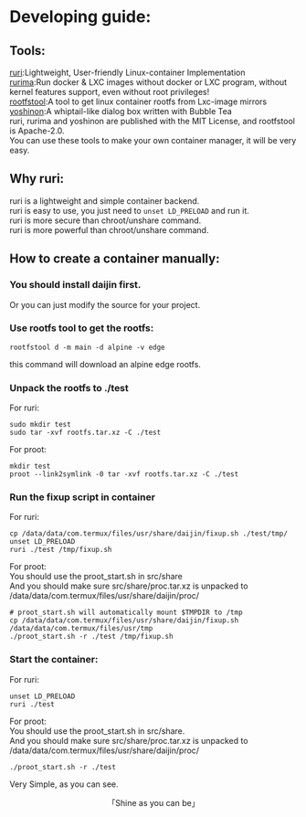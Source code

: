 # Developing guide:
## Tools:
[ruri](https://github.com/Moe-hacker/ruri):Lightweight, User-friendly Linux-container Implementation         
[rurima](https://github.com/Moe-hacker/rurima):Run docker & LXC images without docker or LXC program, without kernel features support, even without root privileges!      
[rootfstool](https://github.com/Moe-hacker/rootfstool):A tool to get linux container rootfs from Lxc-image mirrors      
[yoshinon](https://github.com/Moe-hacker/yoshinon):A whiptail-like dialog box written with Bubble Tea      
ruri, rurima and yoshinon are published with the MIT License, and rootfstool is Apache-2.0.      
You can use these tools to make your own container manager, it will be very easy.      
## Why ruri:
ruri is a lightweight and simple container backend.      
ruri is easy to use, you just need to `unset LD_PRELOAD` and run it.      
ruri is more secure than chroot/unshare command.      
ruri is more powerful than chroot/unshare command.       
## How to create a container manually:
### You should install daijin first.
Or you can just modify the source for your project.          
### Use rootfs tool to get the rootfs:
```
rootfstool d -m main -d alpine -v edge
```
this command will download an alpine edge rootfs.      
### Unpack the rootfs to ./test
For ruri:      
```
sudo mkdir test
sudo tar -xvf rootfs.tar.xz -C ./test
```
For proot:       
```
mkdir test
proot --link2symlink -0 tar -xvf rootfs.tar.xz -C ./test
```
### Run the fixup script in container
For ruri:      
```
cp /data/data/com.termux/files/usr/share/daijin/fixup.sh ./test/tmp/
unset LD_PRELOAD
ruri ./test /tmp/fixup.sh
```
For proot:      
You should use the proot_start.sh in src/share      
And you should make sure src/share/proc.tar.xz is unpacked to /data/data/com.termux/files/usr/share/daijin/proc/      
```
# proot_start.sh will automatically mount $TMPDIR to /tmp
cp /data/data/com.termux/files/usr/share/daijin/fixup.sh /data/data/com.termux/files/usr/tmp
./proot_start.sh -r ./test /tmp/fixup.sh
```
### Start the container:
For ruri:      
```
unset LD_PRELOAD
ruri ./test
```
For proot:      
You should use the proot_start.sh in src/share.      
And you should make sure src/share/proc.tar.xz is unpacked to /data/data/com.termux/files/usr/share/daijin/proc/      
```
./proot_start.sh -r ./test
```
Very Simple, as you can see.      

<p align="center">「Shine as you can be」</p>
